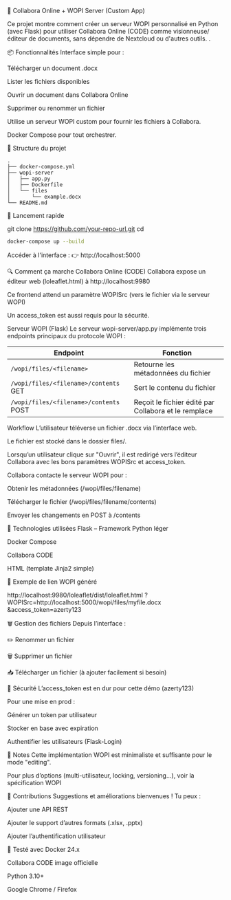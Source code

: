📝 Collabora Online + WOPI Server (Custom App)

Ce projet montre comment créer un serveur WOPI personnalisé en Python (avec Flask) pour utiliser Collabora Online (CODE) comme visionneuse/éditeur de documents, sans dépendre de Nextcloud ou d'autres outils.
.

📦 Fonctionnalités
Interface simple pour :

Télécharger un document .docx

Lister les fichiers disponibles

Ouvrir un document dans Collabora Online

Supprimer ou renommer un fichier

Utilise un serveur WOPI custom pour fournir les fichiers à Collabora.

Docker Compose pour tout orchestrer.


📁 Structure du projet
```
.
├── docker-compose.yml
├── wopi-server
│   ├── app.py
│   ├── Dockerfile
│   └── files
│       └── example.docx
└── README.md
```

🚀 Lancement rapide

git clone https://github.com/your-repo-url.git
cd <repo-folder>

```bash
docker-compose up --build
```

Accéder à l'interface :
👉 http://localhost:5000


🔍 Comment ça marche
Collabora Online (CODE)
Collabora expose un éditeur web (loleaflet.html) à http://localhost:9980

Ce frontend attend un paramètre WOPISrc (vers le fichier via le serveur WOPI)

Un access_token est aussi requis pour la sécurité.

Serveur WOPI (Flask)
Le serveur wopi-server/app.py implémente trois endpoints principaux du protocole WOPI :

| Endpoint                               | Fonction                                             |
| -------------------------------------- | ---------------------------------------------------- |
| `/wopi/files/<filename>`               | Retourne les métadonnées du fichier                  |
| `/wopi/files/<filename>/contents` GET  | Sert le contenu du fichier                           |
| `/wopi/files/<filename>/contents` POST | Reçoit le fichier édité par Collabora et le remplace |


Workflow
L’utilisateur téléverse un fichier .docx via l’interface web.

Le fichier est stocké dans le dossier files/.

Lorsqu’un utilisateur clique sur "Ouvrir", il est redirigé vers l’éditeur Collabora avec les bons paramètres WOPISrc et access_token.

Collabora contacte le serveur WOPI pour :

Obtenir les métadonnées (/wopi/files/filename)

Télécharger le fichier (/wopi/files/filename/contents)

Envoyer les changements en POST à /contents


🧰 Technologies utilisées
Flask – Framework Python léger

Docker Compose

Collabora CODE

HTML (template Jinja2 simple)

📎 Exemple de lien WOPI généré


http://localhost:9980/loleaflet/dist/loleaflet.html
    ?WOPISrc=http://localhost:5000/wopi/files/myfile.docx
    &access_token=azerty123


🗑 Gestion des fichiers
Depuis l’interface :

✏️ Renommer un fichier

🗑 Supprimer un fichier

📥 Télécharger un fichier (à ajouter facilement si besoin)


🔐 Sécurité
L’access_token est en dur pour cette démo (azerty123)

Pour une mise en prod :

Générer un token par utilisateur

Stocker en base avec expiration

Authentifier les utilisateurs (Flask-Login)


📌 Notes
Cette implémentation WOPI est minimaliste et suffisante pour le mode "editing".

Pour plus d’options (multi-utilisateur, locking, versioning…), voir la spécification WOPI


🤝 Contributions
Suggestions et améliorations bienvenues !
Tu peux :

Ajouter une API REST

Ajouter le support d’autres formats (.xlsx, .pptx)

Ajouter l’authentification utilisateur

🧪 Testé avec
Docker 24.x

Collabora CODE image officielle

Python 3.10+

Google Chrome / Firefox